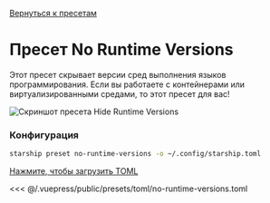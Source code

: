 [Вернуться к пресетам](./README.md#no-runtime-versions)

# Пресет No Runtime Versions

Этот пресет скрывает версии сред выполнения языков программирования. Если вы работаете с контейнерами или виртуализированными средами, то этот пресет для вас!

![Скриншот пресета Hide Runtime Versions](/presets/img/no-runtime-versions.png)

### Конфигурация

```sh
starship preset no-runtime-versions -o ~/.config/starship.toml
```

[Нажмите, чтобы загрузить TOML](/presets/toml/no-runtime-versions.toml)

<<< @/.vuepress/public/presets/toml/no-runtime-versions.toml
